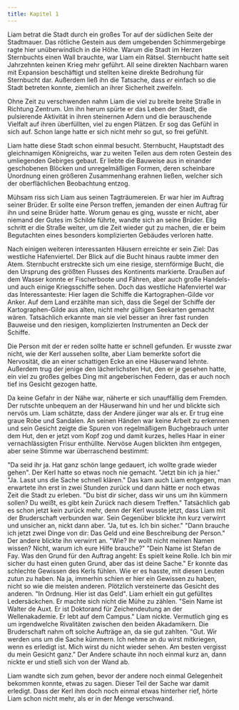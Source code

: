 ```yaml
---
title: Kapitel 1
---
```

Liam betrat die Stadt durch ein großes Tor auf der südlichen Seite der Stadtmauer. Das rötliche Gestein aus dem umgebenden Schimmergebirge ragte hier unüberwindlich in die Höhe. Warum die Stadt im Herzen Sternbuchts einen Wall brauchte, war Liam ein Rätsel. Sternbucht hatte seit Jahrzehnten keinen Krieg mehr geführt. All seine direkten Nachbarn waren mit Expansion beschäftigt und stellten keine direkte Bedrohung für Sternbucht dar. Außerdem ließ ihn die Tatsache, dass *er* einfach so die Stadt betreten konnte, ziemlich an ihrer Sicherheit zweifeln.

Ohne Zeit zu verschwenden nahm Liam die viel zu breite breite Straße in Richtung Zentrum. Um ihn herum spürte er das Leben der Stadt, die pulsierende Aktivität in ihren steinernen Adern und die berauschende Vielfalt auf ihren überfüllten, viel zu engen Plätzen. Er sog das Gefühl in sich auf. Schon lange hatte er sich nicht mehr so gut, so frei gefühlt.

Liam hatte diese Stadt schon einmal besucht. Sternbucht, Hauptstadt des gleichnamigen Königreichs, war zu weiten Teilen aus dem roten Gestein des umliegenden Gebirges gebaut. Er liebte die Bauweise aus in einander geschobenen Blöcken und unregelmäßigen Formen, deren scheinbare Unordnung einen größeren Zusammenhang erahnen ließen, welcher sich der oberflächlichen Beobachtung entzog.

Mühsam riss sich Liam aus seinen Tagträumereien. Er war hier im Auftrag seiner Brüder. Er sollte eine Person treffen, jemanden der einen Auftrag für ihn und seine Brüder hatte. Worum genau es ging, wusste er nicht, aber niemand der Gutes im Schilde führte, wandte sich an seine Brüder. Elig schritt er die Straße weiter, um die Zeit wieder gut zu machen, die er beim Begutachten eines besonders komplizierten Gebäudes verloren hatte.

Nach einigen weiteren interessanten Häusern erreichte er sein Ziel: Das westliche Hafenviertel. Der Blick auf die Bucht hinaus raubte immer den Atem. Sternbucht erstreckte sich um eine riesige, sternförmige Bucht, die den Ursprung des größten Flusses des Kontinents markierte. Draußen auf dem Wasser konnte er Fischerboote und Fähren, aber auch große Handels- und auch einige Kriegsschiffe sehen. Doch das westliche Hafenviertel war das Interessanteste: Hier lagen die Schiffe die Kartographen-Gilde vor Anker. Auf dem Land erzählte man sich, dass die Segel der Schiffe der Kartographen-Gilde aus alten, nicht mehr gültigen Seekarten gemacht wären. Tatsächlich erkannte man sie viel besser an ihrer fast runden Bauweise und den riesigen, komplizierten Instrumenten an Deck der Schiffe.

Die Person mit der er reden sollte hatte er schnell gefunden. Er wusste zwar nicht, wie der Kerl aussehen sollte, aber Liam bemerkte sofort die Nervosität, die an einer schattigen Ecke an eine Häuserwand lehnte. Außerdem trug der jenige den lächerlichsten Hut, den er je gesehen hatte, ein viel zu großes gelbes Ding mit angeberischen Federn, das er auch noch tief ins Gesicht gezogen hatte.

Da keine Gefahr in der Nähe war, näherte er sich unauffällig dem Fremden. Der rutschte unbequem an der Häuserwand hin und her und blickte sich nervös um. Liam schätzte, dass der Andere jünger war als er. Er trug eine graue Robe und Sandalen. An seinen Händen war keine Arbeit zu erkennen und sein Gesicht zeigte die Spuren von regelmäßigem Buchgebrauch unter dem Hut, den er jetzt vom Kopf zog und damit kurzes, helles Haar in einer vernachlässigten Frisur enthüllte. Nervöse Augen blickten ihm entgegen, aber seine Stimme war überraschend bestimmt:

"Da seid ihr ja. Hat ganz schön lange gedauert, ich wollte grade wieder gehen". Der Kerl hatte so etwas noch nie gemacht.
"Jetzt bin ich ja hier."
"Ja. Lasst uns die Sache schnell klären." Das kam auch Liam entgegen, man erwartete ihn erst in zwei Stunden zurück und dann hätte er noch etwas Zeit die Stadt zu erleben.
"Du bist dir sicher, dass wir uns um ihn kümmern sollen? Du weißt, es gibt kein Zurück nach diesem Treffen." Tatsächlich gab es schon jetzt kein zurück mehr, denn der Kerl wusste jetzt, dass Liam mit der Bruderschaft verbunden war. Sein Gegenüber blickte ihn kurz verwirrt und unsicher an, nickt dann aber.
"Ja, tut es. Ich bin sicher."
"Dann brauche ich jetzt zwei Dinge von dir: Das Geld und eine Beschreibung der Person." Der andere blickte ihn verwirrt an.
"Wie? Ihr wollt nicht meinen Namen wissen? Nicht, warum ich eure Hilfe brauche?"
"Dein Name ist Stefan de Fay. Was den Grund für den Auftrag angeht: Es spielt keine Rolle. Ich bin mir sicher du hast einen guten Grund, aber das ist deine Sache." Er konnte das schlechte Gewissen des Kerls fühlen. Wie er es hasste, mit diesen Leuten zutun zu haben. Na ja, immerhin schien er hier ein Gewissen zu haben, nicht so wie die meisten anderen. Plötzlich versteinerte das Gesicht des anderen.
"In Ordnung. Hier ist das Geld". Liam erhielt ein gut gefülltes Ledersäckchen. Er machte sich nicht die Mühe zu zählen. "Sein Name ist Walter de Auxt. Er ist Doktorand für Zeichendeutung an der Wellenakademie. Er lebt auf dem Campus." Liam nickte. Vermutlich ging es um irgendwelche Rivalitäten zwischen den beiden Akadamikern. Die Bruderschaft nahm oft solche Aufträge an, da sie gut zahlten.
"Gut. Wir werden uns um die Sache kümmern. Ich nehme an du wirst mitkriegen, wenn es erledigt ist. Mich wirst du nicht wieder sehen. Am besten vergisst du mein Gesicht ganz." Der Andere schaute ihn noch einmal kurz an, dann nickte er und stieß sich von der Wand ab.

Liam wandte sich zum gehen, bevor der andere noch einmal Gelegenheit bekommen konnte, etwas zu sagen. Dieser Teil der Sache war damit erledigt. Dass der Kerl ihm doch noch einmal etwas hinterher rief, hörte Liam schon nicht mehr, als er in der Menge verschwand.
